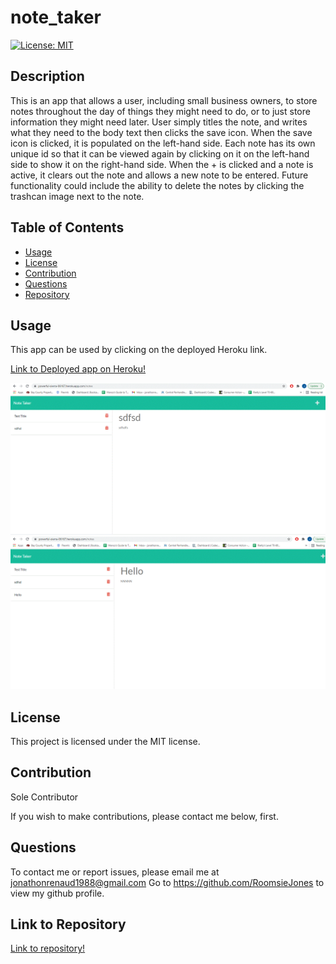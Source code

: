 # note_taker

[![License: MIT](https://img.shields.io/badge/License-MIT-yellow.svg)](https://opensource.org/licenses/MIT)
## Description

This is an app that allows a user, including small business owners, to store notes throughout the day of things they might need to do, or to just store information they might need later.  User simply titles the note, and writes what they need to the body text then clicks the save icon.  When the save icon is clicked, it is populated on the left-hand side.  Each note has its own unique id so that it can be viewed again by clicking on it on the left-hand side to show it on the right-hand side.  When the + is clicked and a note is active, it clears out the note and allows a new note to be entered. Future functionality could include the ability to delete the notes by clicking the trashcan image next to the note.


 
## Table of Contents 

* [Usage](#usage)
* [License](#license)
* [Contribution](#contribution)
* [Questions](#questions)
* [Repository](#link-to-repository)
    

## Usage 

This app can be used by clicking on the deployed Heroku link.

[Link to Deployed app on Heroku!](https://powerful-sierra-06167.herokuapp.com/)   


![Screenshot demonstrating the usage](Assets/note1.GIF)
![Screenshot demonstrating the usage](Assets/note2.GIF)

    
## License
This project is licensed under the MIT license.
    
## Contribution 
    
Sole Contributor 

If you wish to make contributions, please contact me below, first.




## Questions
To contact me or report issues, please email me at jonathonrenaud1988@gmail.com
Go to https://github.com/RoomsieJones to view my github profile.    

## Link to Repository
[Link to repository!](https://www.github.com/roomsiejones/note_taker)


